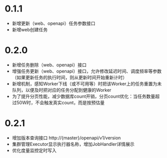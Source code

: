 # 0.1.1

* 新增更新（web、openapi）任务参数接口
* 新增web创建任务

# 0.2.0

* 新增任务删除（web、openapi）接口
* 增强任务更新（web、openapi）接口，允许修改延迟时间、调度频率等参数（如果更新任务的执行时间，则从更新时间开始重新计时）
* 新增机制，感知Worker下线（或不可用等）时把该Worker上的任务重置为未队列，以便及时把对应的任务分配到健康的Worker
* 为了提升分页性能，减少数据库count开销，分页count优化：当任务数量超过50W时，不会触发真实count，而是按预估量

# 0.2.1

* 增加版本查询接口 http://{master}/openapi/v1/version
* 集群管理Executor显示执行器名称，增加JobHandler详情展示
* 优化度量监控定时写入